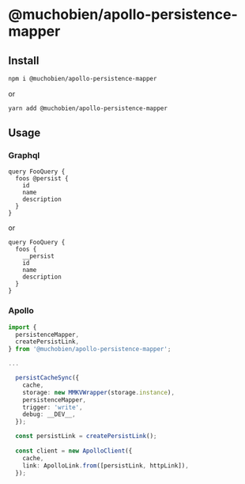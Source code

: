 # @muchobien/apollo-persistence-mapper

## Install

```sh
npm i @muchobien/apollo-persistence-mapper
```

or 

```sh
yarn add @muchobien/apollo-persistence-mapper
```

## Usage

### Graphql

```gql
query FooQuery {
  foos @persist {
    id
    name
    description
  }
}
```

or

```gql
query FooQuery {
  foos {
    __persist
    id
    name
    description
  }
}
```

### Apollo

```ts
import {
  persistenceMapper,
  createPersistLink,
} from '@muchobien/apollo-persistence-mapper';

...

  persistCacheSync({
    cache,
    storage: new MMKVWrapper(storage.instance),
    persistenceMapper,
    trigger: 'write',
    debug: __DEV__,
  });

  const persistLink = createPersistLink();
  
  const client = new ApolloClient({
    cache,
    link: ApolloLink.from([persistLink, httpLink]),
  });
```
